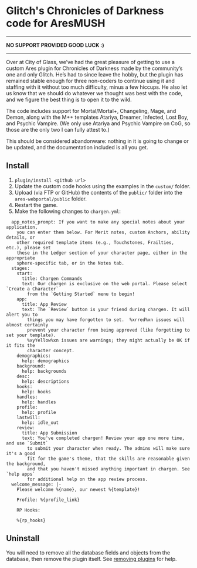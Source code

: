 # Glitch's Chronicles of Darkness code for AresMUSH

**************************************
**NO SUPPORT PROVIDED GOOD LUCK :)**
**************************************

Over at City of Glass, we’ve had the great pleasure of getting to use a custom Ares plugin for Chronicles of Darkness made by the community’s one and only Glitch. He’s had to since leave the hobby, but the plugin has remained stable enough for three non-coders to continue using it and staffing with it without too much difficulty, minus a few hiccups. He also let us know that we should do whatever we thought was best with the code, and we figure the best thing is to open it to the wild.

The code includes support for Mortal/Mortal+, Changeling, Mage, and Demon, along with the M++ templates Atariya, Dreamer, Infected, Lost Boy, and Psychic Vampire. (We only use Atariya and Psychic Vampire on CoG, so those are the only two I can fully attest to.)

This should be considered abandonware: nothing in it is going to change or be updated, and the documentation included is all you get.

## Install

1. `plugin/install <github url>`
2. Update the custom code hooks using the examples in the `custom/` folder.
3. Upload (via FTP or GitHub) the contents of the `public/` folder into the `ares-webportal/public` folder.
4. Restart the game.
5. Make the following changes to `chargen.yml`:

```
  app_notes_prompt: If you want to make any special notes about your application,
    you can enter them below. For Merit notes, custom Anchors, ability details, or
    other required template items (e.g., Touchstones, Frailties, etc.), please set
    these in the Ledger section of your character page, either in the appropriate
    sphere-specific tab, or in the Notes tab.
  stages:
    start:
      title: Chargen Commands
      text: Our chargen is exclusive on the web portal. Please select `Create a Character`
        from the `Getting Started` menu to begin!
    app:
      title: App Review
      text: The `Review` button is your friend during chargen. It will alert you to
        things you may have forgotten to set.  %xrred%xn issues will almost certainly
        prevent your character from being approved (like forgetting to set your template).
        %xyYellow%xn issues are warnings; they might actually be OK if it fits the
        character concept.
    demographics:
      help: demographics
    background:
      help: backgrounds
    desc:
      help: descriptions
    hooks:
      help: hooks
    handles:
      help: handles
    profile:
      help: profile
    lastwill:
      help: idle_out
    review:
      title: App Submission
      text: You've completed chargen! Review your app one more time, and use `Submit`
        to submit your character when ready. The admins will make sure it's a good
        fit for the game's theme, that the skills are reasonable given the background,
        and that you haven't missed anything important in chargen. See `help apps`
        for additional help on the app review process.
  welcome_message: |-
    Please welcome %{name}, our newest %{template}!

    Profile: %{profile_link}

    RP Hooks:

    %{rp_hooks}
```


## Uninstall

You will need to remove all the database fields and objects from the database, then remove the plugin itself. See [removing plugins](https://aresmush.com/tutorials/code/contribs.html#uninstalling-plugins) for help.